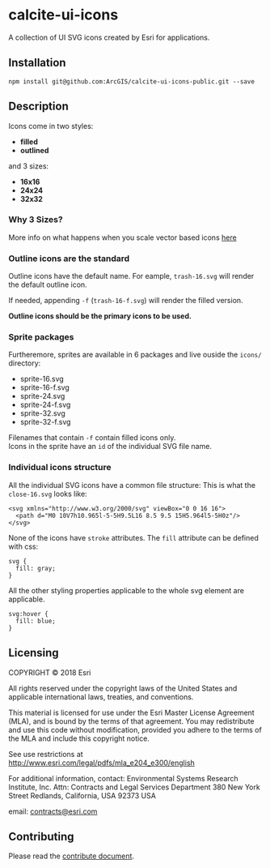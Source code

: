 # calcite-ui-icons
A collection of UI SVG icons created by Esri for applications.

## Installation

`npm install git@github.com:ArcGIS/calcite-ui-icons-public.git --save`

## Description
Icons come in two styles:
* **filled** 
* **outlined**

and 3 sizes:
* **16x16**
* **24x24**
* **32x32**

### Why 3 Sizes?
More info on what happens when you scale vector based icons [here](https://github.com/ArcGIS/calcite-ui-icons-public/wiki/What-Happens-When-You-Scale-Vector-Based-Icons)

### Outline icons are the standard
Outline icons have the default name. For eample, `trash-16.svg` will render the default outline icon. 

If needed, appending `-f` (`trash-16-f.svg`) will render the filled version.

**Outline icons should be the primary icons to be used.**

### Sprite packages
Furtheremore, sprites are available in 6 packages and live ouside the `icons/` directory:
* sprite-16.svg
* sprite-16-f.svg
* sprite-24.svg
* sprite-24-f.svg
* sprite-32.svg
* sprite-32-f.svg

Filenames that contain `-f` contain filled icons only. <br>
Icons in the sprite have an `id` of the individual SVG file name. 

### Individual icons structure
All the individual SVG icons have a common file structure:
This is what the `close-16.svg` looks like:
```
<svg xmlns="http://www.w3.org/2000/svg" viewBox="0 0 16 16">
  <path d="M0 10V7h10.965l-5-5H9.5L16 8.5 9.5 15H5.964l5-5H0z"/>
</svg>
```

None of the icons have `stroke` attributes. The `fill` attribute can be defined with css:

```
svg {
  fill: gray;
}
```

All the other styling properties applicable to the whole svg element are applicable.
```
svg:hover {
  fill: blue;
}
```

## Licensing
COPYRIGHT © 2018 Esri

All rights reserved under the copyright laws of the United States
and applicable international laws, treaties, and conventions.

This material is licensed for use under the Esri Master License
Agreement (MLA), and is bound by the terms of that agreement.
You may redistribute and use this code without modification,
provided you adhere to the terms of the MLA and include this
copyright notice.

See use restrictions at http://www.esri.com/legal/pdfs/mla_e204_e300/english

For additional information, contact:
Environmental Systems Research Institute, Inc.
Attn: Contracts and Legal Services Department
380 New York Street
Redlands, California, USA 92373
USA

email: contracts@esri.com

## Contributing

Please read the [contribute document](CONTRIBUTE.md).
